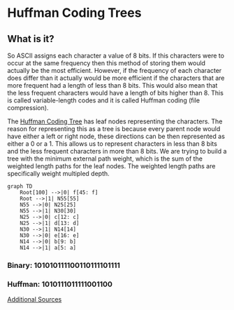 # Huffman Coding Trees

## What is it?

So ASCII assigns each character a value of 8 bits. If this characters were to occur at the same frequency then this method of storing them would actually be the most efficient. However, if the frequency of each character does differ than it actually would be more efficient if the characters that are more frequent had a length of less than 8 bits. This would also mean that the less frequent characters would have a length of bits higher than 8. This is called variable-length codes and it is called Huffman coding (file compression).

The [Huffman Coding Tree](https://en.wikipedia.org/wiki/Huffman_coding) has leaf nodes representing the characters. The reason for representing this as a tree is because every parent node would have either a left or right node, these directions can be then represented as either a 0 or a 1. This allows us to represent characters in less than 8 bits and the less frequent characters in more than 8 bits. We are trying to build a tree with the minimum external path weight, which is the sum of the weighted length paths for the leaf nodes. The weighted length paths are specifically weight multipled depth.



```mermaid
graph TD
    Root[100] -->|0| f[45: f]
    Root -->|1| N55[55]
    N55 -->|0| N25[25]
    N55 -->|1| N30[30]
    N25 -->|0| c[12: c]
    N25 -->|1| d[13: d]
    N30 -->|1| N14[14]
    N30 -->|0| e[16: e]
    N14 -->|0| b[9: b]
    N14 -->|1| a[5: a]
```


### Binary: 101010111100110111101111
### Huffman: 1010111011111001100

[Additional Sources](https://opendsa-server.cs.vt.edu/ODSA/Books/Everything/html/Huffman.html)